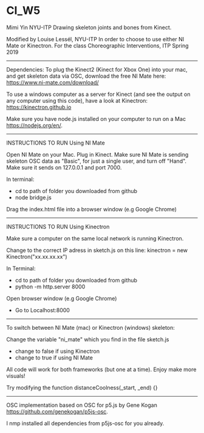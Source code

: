 # CI_W5

Mimi Yin NYU-ITP
Drawing skeleton joints and bones from Kinect.

Modified by Louise Lessél, NYU-ITP
In order to choose to use either NI Mate or Kinectron.
For the class Choreographic Interventions, ITP Spring 2019

---------------------------

Dependencies:
To plug the Kinect2 (Kinect for Xbox One) into your mac, and get skeleton data via OSC, download the free NI Mate here: https://www.ni-mate.com/download/

To use a windows computer as a server for Kinect (and see the output on any computer using this code), have a look at Kinectron: https://kinectron.github.io

Make sure you have node.js installed on your computer to run on a Mac https://nodejs.org/en/.

---------------------------

INSTRUCTIONS TO RUN
Using NI Mate

Open NI Mate on your Mac. Plug in Kinect. Make sure NI Mate is sending skeleton OSC data as "Basic", for just a single user, and turn off "Hand". Make sure it sends on 127.0.0.1 and port 7000.

In terminal:
- cd to path of folder you downloaded from github
- node bridge.js

Drag the index.html file into a browser window (e.g Google Chrome)

---------------------------

INSTRUCTIONS TO RUN
Using Kinectron

Make sure a computer on the same local network is running Kinectron.

Change to the correct IP adress in sketch.js on this line: kinectron = new Kinectron("xx.xx.xx.xx")

In Terminal:
- cd to path of folder you downloaded from github
- python -m http.server 8000

Open browser window (e.g Google Chrome)
- Go to Localhost:8000 

---------------------------

To switch between NI Mate (mac) or Kinectron (windows) skeleton:

Change the variable "ni_mate" which you find in the file sketch.js
- change to false if using Kinectron
- change to true if using NI Mate

All code will work for both frameworks (but one at a time). 
Enjoy make more visuals!

Try modifying the function distanceCoolness(_start, _end) {}

---------------------------

OSC implementation based on OSC for p5.js by Gene Kogan https://github.com/genekogan/p5js-osc.

I nmp installed all dependencies from p5js-osc for you already.